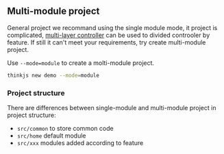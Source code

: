 ## Multi-module project


General project we recommand using the single module mode, it project is complicated, [multi-layer controller]((/doc/3.0/controller.html#toc-04e)) can be used to divided controoler by feature. If still it can't meet your requirements, try create multi-module project.

Use `--mode=module` to create a molti-module project.

```sh
thinkjs new demo --mode=module
```

### Project structure

There are differences between single-module and multi-module project in project structure:

* `src/common` to store common code
* `src/home` default module
* `src/xxx` modules added according to feature